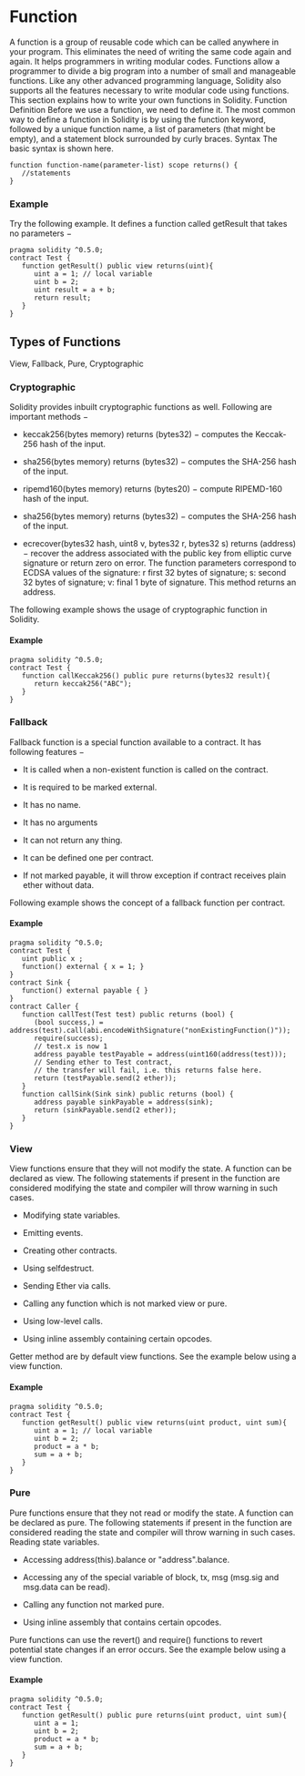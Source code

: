 # Function

A function is a group of reusable code which can be called anywhere in your program. This eliminates the need of writing the same code again and again. It helps programmers in writing modular codes. Functions allow a programmer to divide a big program into a number of small and manageable functions.
Like any other advanced programming language, Solidity also supports all the features necessary to write modular code using functions. This section explains how to write your own functions in Solidity.
Function Definition
Before we use a function, we need to define it. The most common way to define a function in Solidity is by using the function keyword, followed by a unique function name, a list of parameters (that might be empty), and a statement block surrounded by curly braces.
Syntax
The basic syntax is shown here.
```
function function-name(parameter-list) scope returns() {
   //statements
}
```

### Example

Try the following example. It defines a function called getResult that takes no parameters −
```
pragma solidity ^0.5.0;
contract Test {
   function getResult() public view returns(uint){
      uint a = 1; // local variable
      uint b = 2;
      uint result = a + b;
      return result;
   }
}
```

## Types of Functions

View, Fallback, Pure, Cryptographic

### Cryptographic

Solidity provides inbuilt cryptographic functions as well. Following are important methods −

* keccak256(bytes memory) returns (bytes32) − computes the Keccak-256 hash of the input.

* sha256(bytes memory) returns (bytes32) − computes the SHA-256 hash of the input.

* ripemd160(bytes memory) returns (bytes20) − compute RIPEMD-160 hash of the input.

* sha256(bytes memory) returns (bytes32) − computes the SHA-256 hash of the input.

* ecrecover(bytes32 hash, uint8 v, bytes32 r, bytes32 s) returns (address) − recover the address associated with the public key from elliptic curve signature or return zero on error. 
The function parameters correspond to ECDSA values of the signature: r first 32 bytes of signature; s: second 32 bytes of signature; v: final 1 byte of signature. This method returns an address.

The following example shows the usage of cryptographic function in Solidity.

#### Example
```
pragma solidity ^0.5.0;
contract Test {   
   function callKeccak256() public pure returns(bytes32 result){
      return keccak256("ABC");
   }  
}
```

### Fallback

Fallback function is a special function available to a contract. It has following features −
* It is called when a non-existent function is called on the contract.

* It is required to be marked external.

* It has no name.

* It has no arguments

* It can not return any thing.

* It can be defined one per contract.

* If not marked payable, it will throw exception if contract receives plain ether without data.

Following example shows the concept of a fallback function per contract.

#### Example

```
pragma solidity ^0.5.0;
contract Test {
   uint public x ;
   function() external { x = 1; }    
}
contract Sink {
   function() external payable { }
}
contract Caller {
   function callTest(Test test) public returns (bool) {
      (bool success,) = address(test).call(abi.encodeWithSignature("nonExistingFunction()"));
      require(success);
      // test.x is now 1
      address payable testPayable = address(uint160(address(test)));
      // Sending ether to Test contract,
      // the transfer will fail, i.e. this returns false here.
      return (testPayable.send(2 ether));
   }
   function callSink(Sink sink) public returns (bool) {
      address payable sinkPayable = address(sink);
      return (sinkPayable.send(2 ether));
   }
}
```

### View

View functions ensure that they will not modify the state. A function can be declared as view. The following statements if present in the function are considered modifying the state and compiler will throw warning in such cases.

* Modifying state variables.

* Emitting events.

* Creating other contracts.

* Using selfdestruct.

* Sending Ether via calls.

* Calling any function which is not marked view or pure.

* Using low-level calls.

* Using inline assembly containing certain opcodes.

Getter method are by default view functions.
See the example below using a view function.

#### Example

```
pragma solidity ^0.5.0;
contract Test {
   function getResult() public view returns(uint product, uint sum){
      uint a = 1; // local variable
      uint b = 2;
      product = a * b;
      sum = a + b; 
   }
}
```

### Pure

Pure functions ensure that they not read or modify the state. A function can be declared as pure. The following statements if present in the function are considered reading the state and compiler will throw warning in such cases.
Reading state variables.

* Accessing address(this).balance or "address".balance.

* Accessing any of the special variable of block, tx, msg (msg.sig and msg.data can be read).

* Calling any function not marked pure.

* Using inline assembly that contains certain opcodes.

Pure functions can use the revert() and require() functions to revert potential state changes if an error occurs.
See the example below using a view function.

#### Example
```
pragma solidity ^0.5.0;
contract Test {
   function getResult() public pure returns(uint product, uint sum){
      uint a = 1; 
      uint b = 2;
      product = a * b;
      sum = a + b; 
   }
}
```